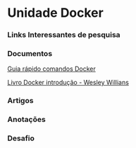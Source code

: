 # Unidade Docker

### Links Interessantes de pesquisa


### Documentos 

[Guia rápido comandos Docker ](https://github.com/lpradopires/cursofullcycle/blob/main/documentos/docker_cheatsheet_r3v2.pdf)

[Livro Docker introdução - Wesley Willians ](https://github.com/lpradopires/curso-fullcycle/blob/main/documentos/docker-e-docker-compose-na-pratica.pdf)

### Artigos


### Anotações 


### Desafio
